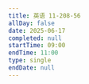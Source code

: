 ```yaml
---
title: 英语 11-208-56
allDay: false
date: 2025-06-17
completed: null
startTime: 09:00
endTime: 11:00
type: single
endDate: null
---
```

